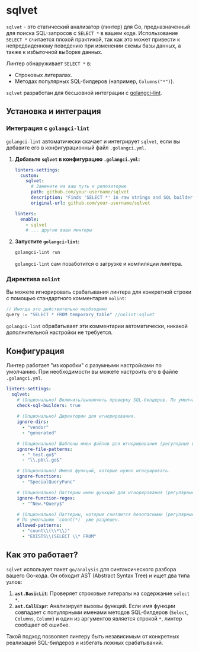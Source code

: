 # sqlvet

`sqlvet` - это статический анализатор (линтер) для Go, предназначенный для поиска SQL-запросов с `SELECT *` в вашем коде. Использование `SELECT *` считается плохой практикой, так как это может привести к непредвиденному поведению при изменении схемы базы данных, а также к избыточной выборке данных.

Линтер обнаруживает `SELECT *` в:
- Строковых литералах.
- Методах популярных SQL-билдеров (например, `Columns("*")`).

`sqlvet` разработан для бесшовной интеграции с [golangci-lint](https://golangci-lint.run/).

## Установка и интеграция

### Интеграция с `golangci-lint`

`golangci-lint` автоматически скачает и интегрирует `sqlvet`, если вы добавите его в конфигурационный файл `.golangci.yml`.

1.  **Добавьте `sqlvet` в конфигурацию `.golangci.yml`:**

    ```yaml
    linters-settings:
      custom:
        sqlvet:
          # Замените на ваш путь к репозиторию
          path: github.com/your-username/sqlvet
          description: "Finds 'SELECT *' in raw strings and SQL builders"
          original-url: github.com/your-username/sqlvet

    linters:
      enable:
        - sqlvet
        # ... другие ваши линтеры
    ```

2.  **Запустите `golangci-lint`:**

    ```bash
    golangci-lint run
    ```

    `golangci-lint` сам позаботится о загрузке и компиляции линтера.

### Директива `nolint`

Вы можете игнорировать срабатывания линтера для конкретной строки с помощью стандартного комментария `nolint`:

```go
// Иногда это действительно необходимо
query := "SELECT * FROM temporary_table" //nolint:sqlvet
```

`golangci-lint` обрабатывает эти комментарии автоматически, никакой дополнительной настройки не требуется.

## Конфигурация

Линтер работает "из коробки" с разумными настройками по умолчанию. При необходимости вы можете настроить его в файле `.golangci.yml`.

```yaml
linters-settings:
  sqlvet:
    # (Опционально) Включить/выключить проверку SQL-билдеров. По умолчанию: true.
    check-sql-builders: true
    
    # (Опционально) Директории для игнорирования.
    ignore-dirs:
      - "vendor"
      - "generated"

    # (Опционально) Шаблоны имен файлов для игнорирования (регулярные выражения).
    ignore-file-patterns:
      - "_test.go$"
      - "\\.pb\\.go$"

    # (Опционально) Имена функций, которые нужно игнорировать.
    ignore-functions:
      - "SpecialQueryFunc"

    # (Опционально) Паттерны имен функций для игнорирования (регулярные выражения).
    ignore-function-regex:
      - "^New.*Query$"

    # (Опционально) Паттерны, которые считаются безопасными (регулярные выражения).
    # По умолчанию `count(*)` уже разрешен.
    allowed-patterns:
      - "count\\(\\*\\)"
      - "EXISTS\\(SELECT \\* FROM"
```

## Как это работает?

`sqlvet` использует пакет `go/analysis` для синтаксического разбора вашего Go-кода. Он обходит AST (Abstract Syntax Tree) и ищет два типа узлов:

1.  **`ast.BasicLit`**: Проверяет строковые литералы на содержание `select *`.
2.  **`ast.CallExpr`**: Анализирует вызовы функций. Если имя функции совпадает с популярными именами методов SQL-билдеров (`Select`, `Columns`, `Column`) и один из аргументов является строкой `*`, линтер сообщает об ошибке.

Такой подход позволяет линтеру быть независимым от конкретных реализаций SQL-билдеров и избегать ложных срабатываний.